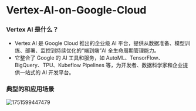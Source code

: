 # Vertex-AI-on-Google-Cloud

### Vertex AI 是什么？

- Vertex AI 是 Google Cloud 推出的企业级 AI 平台，提供从数据准备、模型训练、部署、监控到持续优化的“端到端”AI 全生命周期管理能力。
- 它整合了 Google 的 AI 工具和服务，如 AutoML、TensorFlow、BigQuery、TPU、Kubeflow Pipelines 等，为开发者、数据科学家和企业提供一站式的 AI 开发平台。


### 典型的和应用场景
![1751599447479](https://github.com/user-attachments/assets/7afd2a61-8c5b-4f8b-bb61-8f7fd436f8b5)

